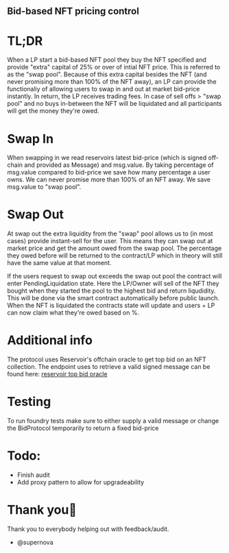 ## Bid-based NFT pricing control

# TL;DR

When a LP start a bid-based NFT pool they buy the NFT specified and provide "extra" capital of 25% or over of intial NFT price. This is referred to as the "swap pool". Because of this extra capital besides the NFT (and never promising more than 100% of the NFT away), an LP can provide the functionaliy of allowing users to swap in and out at market bid-price instantly. In return, the LP receives trading fees. In case of sell offs > "swap pool" and no buys in-between the NFT will be liquidated and all participants will get the money they're owed.

# Swap In

When swapping in we read reservoirs latest bid-price (which is signed off-chain and provided as Message) and msg.value. By taking percentage of msg.value compared to bid-price we save how many percentage a user owns. We can never promise more than 100% of an NFT away. We save msg.value to "swap pool".

# Swap Out

At swap out the extra liquidity from the "swap" pool allows us to (in most cases) provide instant-sell for the user. This means they can swap out at market price and get the amount owed from the swap pool. The percentage they owed before will be returned to the contract/LP which in theory will still have the same value at that moment.

If the users request to swap out exceeds the swap out pool the contract will enter PendingLiquidation state. Here the LP/Owner will sell of the NFT they bought when they started the pool to the highest bid and return liqudidity. This will be done via the smart contract automatically before public launch. When the NFT is liquidated the contracts state will update and users + LP can now claim what they're owed based on %.

# Additional info

The protocol uses Reservoir's offchain oracle to get top bid on an NFT collection. The endpoint uses to retrieve a valid signed message can be found here: [reservoir top bid oracle](https://docs.reservoir.tools/reference/getoraclecollectionstopbidv2)

# Testing

To run foundry tests make sure to either supply a valid message or change the BidProtocol temporarily to return a fixed bid-price

# Todo:

-   Finish audit
-   Add proxy pattern to allow for upgradeability

# Thank you🙏

Thank you to everybody helping out with feedback/audit.

-   @supernova
